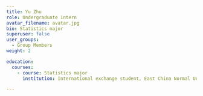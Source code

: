 ```yaml
---
title: Yu Zhu
role: Undergraduate intern
avatar_filename: avatar.jpg
bio: Statistics major
superuser: false
user_groups:
  - Group Members
weight: 2

education:
  courses:
    - course: Statistics major
      institution: International exchange student, East China Normal University

---
```

